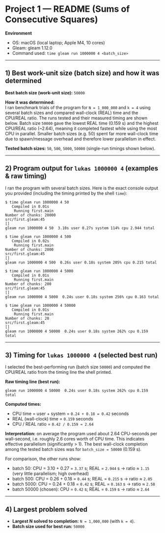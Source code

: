 # Project 1 — README (Sums of Consecutive Squares)

**Environment**
- OS: macOS (local laptop; Apple M4, 10 cores)
- Gleam: gleam 1.12.0
- Command used: `time gleam run 1000000 4 <batch_size>`

---

## 1) Best work-unit size (batch size) and how it was determined

**Best batch size (work-unit size):** `50000`

**How it was determined:**  
I ran benchmark trials of the program for `N = 1_000_000` and `k = 4` using several batch sizes and compared wall-clock (REAL) time and the CPU/REAL ratio. The runs tested and their measured timing are shown below. Batch size `50000` gave the lowest REAL time (0.159 s) and the highest CPU/REAL ratio (~2.64), meaning it completed fastest while using the most CPU in parallel. Smaller batch sizes (e.g. 50) spent far more wall-clock time due to spawn/message overhead and therefore lower parallelism in effect.

**Tested batch sizes:** `50`, `500`, `5000`, `50000` (single-run timings shown below).

---

## 2) Program output for `lukas 1000000 4` (examples & raw timing)

I ran the program with several batch sizes. Here is the exact console output you provided (including the timing printed by the shell `time`):

```
$ time gleam run 1000000 4 50
   Compiled in 0.01s
    Running first.main
Number of chunks: 20000
src/first.gleam:45
[]
gleam run 1000000 4 50  3.10s user 0.27s system 114% cpu 2.944 total

$ time gleam run 1000000 4 500
   Compiled in 0.02s
    Running first.main
Number of chunks: 2000
src/first.gleam:45
[]
gleam run 1000000 4 500  0.26s user 0.18s system 205% cpu 0.215 total

$ time gleam run 1000000 4 5000
   Compiled in 0.01s
    Running first.main
Number of chunks: 200
src/first.gleam:45
[]
gleam run 1000000 4 5000  0.24s user 0.18s system 256% cpu 0.163 total

$ time gleam run 1000000 4 50000
   Compiled in 0.01s
    Running first.main
Number of chunks: 20
src/first.gleam:45
[]
gleam run 1000000 4 50000  0.24s user 0.18s system 262% cpu 0.159 total
```
---

## 3) Timing for `lukas 1000000 4` (selected best run)

I selected the best-performing run (batch size `50000`) and computed the CPU/REAL ratio from the timing line the shell printed.

**Raw timing line (best run):**
```
gleam run 1000000 4 50000  0.24s user 0.18s system 262% cpu 0.159 total
```

**Computed times:**
- CPU time = user + system = `0.24 + 0.18 = 0.42` seconds
- REAL (wall-clock) time = `0.159` seconds
- CPU / REAL ratio = `0.42 / 0.159 ≈ 2.64`

**Interpretation:** on average the program used about 2.64 CPU-seconds per wall-second, i.e. roughly 2.6 cores worth of CPU time. This indicates effective parallelism (significantly > 1). The best wall-clock completion among the tested batch sizes was for `batch_size = 50000` (0.159 s).

For comparison, the other runs show:
- batch 50: CPU = 3.10 + 0.27 = `3.37` s; REAL = `2.944` s → ratio ≈ `1.15` (very little parallelism; high overhead)
- batch 500: CPU = 0.26 + 0.18 = `0.44` s; REAL = `0.215` s → ratio ≈ `2.05`
- batch 5000: CPU = 0.24 + 0.18 = `0.42` s; REAL = `0.163` s → ratio ≈ `2.58`
- batch 50000 (chosen): CPU = `0.42` s; REAL = `0.159` s → ratio ≈ `2.64`

---

## 4) Largest problem solved

- **Largest N solved to completion:** `N = 1,000,000` (with `k = 4`).  
- **Batch size used for best run:** `50000`  
